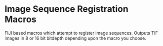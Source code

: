 # Image Sequence Registration Macros

FIJI based macros which attempt to register image sequences.
Outputs TIF images in 8 or 16 bit bitdepth depending upon the macro you choose.

